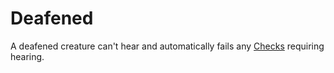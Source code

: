 # Deafened

A deafened creature can't hear and automatically fails any [Checks](../Core%20Procedures/Check.md) requiring hearing.
